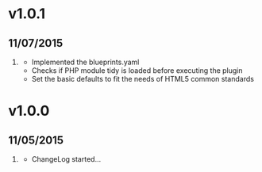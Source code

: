 # v1.0.1
## 11/07/2015
1. [](#new)
    * Implemented the blueprints.yaml
    * Checks if PHP module tidy is loaded before executing the plugin
    * Set the basic defaults to fit the needs of HTML5 common standards

# v1.0.0
## 11/05/2015

1. [](#new)
    * ChangeLog started...